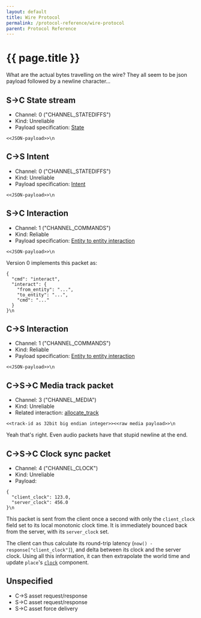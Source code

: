 ```yaml
---
layout: default
title: Wire Protocol
permalink: /protocol-reference/wire-protocol
parent: Protocol Reference
---
```


# {{ page.title }}

What are the actual bytes travelling on the wire? They all seem to be json payload followed by a newline character...

## S->C State stream

- Channel: 0 ("CHANNEL_STATEDIFFS")
- Kind: Unreliable
- Payload specification: [State](state-diffs)

```
<<JSON-payload>>\n
```

## C->S Intent

- Channel: 0 ("CHANNEL_STATEDIFFS")
- Kind: Unreliable
- Payload specification: [Intent](intent)

```
<<JSON-payload>>\n
```

## S->C Interaction

- Channel: 1 ("CHANNEL_COMMANDS")
- Kind: Reliable
- Payload specification: [Entity to entity interaction](/protocol-reference/#entity-to-entity-interaction-requestresponsepubsub)

```
<<JSON-payload>>\n
```

Version 0 implements this packet as:

```json-doc
{
  "cmd": "interact",
  "interact": {
    "from_entity": "...",
    "to_entity": "...",
    "cmd": "..."
  }
}\n
```

## C->S Interaction

- Channel: 1 ("CHANNEL_COMMANDS")
- Kind: Reliable
- Payload specification: [Entity to entity interaction](/protocol-reference/#entity-to-entity-interaction-requestresponsepubsub)

```
<<JSON-payload>>\n
```

## C->S->C Media track packet

- Channel: 3 ("CHANNEL_MEDIA")
- Kind: Unreliable
- Related interaction: [allocate_track](/protocol-reference/interactions#entity-wishes-to-transmit-live-media)

```
<<track-id as 32bit big endian integer>><<raw media payload>>\n
```

Yeah that's right. Even audio packets have
that stupid newline at the end.

## C->S->C Clock sync packet

- Channel: 4 ("CHANNEL_CLOCK")
- Kind: Unreliable
- Payload:

```json-doc
{
  "client_clock": 123.0,
  "server_clock": 456.0
}\n
```

This packet is sent from the client once a second with only the `client_clock` field set to its local monotonic clock time.
It is immediately bounced back from the server, with its `server_clock` set.

The client can thus calculate its round-trip latency (`now() - response["client_clock"]`), and delta
between its clock and the server clock. Using all this information, it can then extrapolate the world
time and update `place`'s [`clock`](https://github.com/alloverse/docs/blob/master/specifications/components.md#clock)
component.

## Unspecified

- C->S asset request/response
- S->C asset request/response
- S->C asset force delivery
